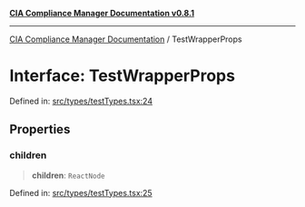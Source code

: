 [**CIA Compliance Manager Documentation v0.8.1**](../README.md)

***

[CIA Compliance Manager Documentation](../globals.md) / TestWrapperProps

# Interface: TestWrapperProps

Defined in: [src/types/testTypes.tsx:24](https://github.com/Hack23/cia-compliance-manager/blob/4236f4375d9cfb0505c191818eeb5443ec527132/src/types/testTypes.tsx#L24)

## Properties

### children

> **children**: `ReactNode`

Defined in: [src/types/testTypes.tsx:25](https://github.com/Hack23/cia-compliance-manager/blob/4236f4375d9cfb0505c191818eeb5443ec527132/src/types/testTypes.tsx#L25)
